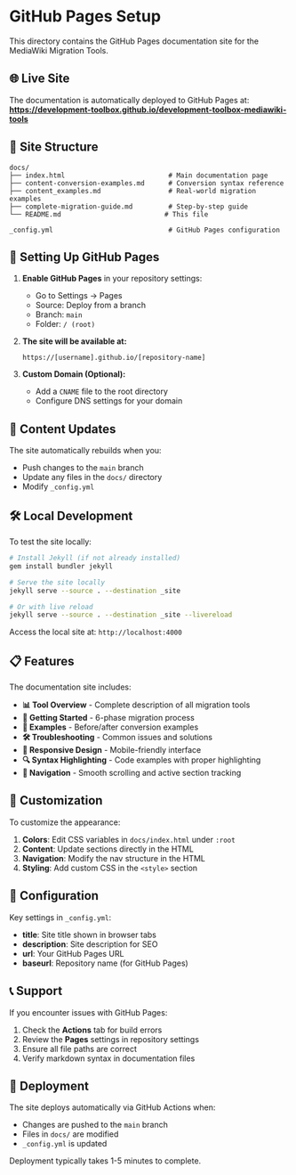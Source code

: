 # GitHub Pages Setup

This directory contains the GitHub Pages documentation site for the MediaWiki Migration Tools.

## 🌐 Live Site

The documentation is automatically deployed to GitHub Pages at:
**https://development-toolbox.github.io/development-toolbox-mediawiki-tools**

## 📁 Site Structure

```
docs/
├── index.html                          # Main documentation page
├── content-conversion-examples.md      # Conversion syntax reference
├── content_examples.md                 # Real-world migration examples
├── complete-migration-guide.md         # Step-by-step guide
└── README.md                          # This file

_config.yml                             # GitHub Pages configuration
```

## 🚀 Setting Up GitHub Pages

1. **Enable GitHub Pages** in your repository settings:
   - Go to Settings → Pages
   - Source: Deploy from a branch
   - Branch: `main`
   - Folder: `/ (root)`

2. **The site will be available at:**
   ```
   https://[username].github.io/[repository-name]
   ```

3. **Custom Domain (Optional):**
   - Add a `CNAME` file to the root directory
   - Configure DNS settings for your domain

## 📝 Content Updates

The site automatically rebuilds when you:
- Push changes to the `main` branch
- Update any files in the `docs/` directory
- Modify `_config.yml`

## 🛠️ Local Development

To test the site locally:

```bash
# Install Jekyll (if not already installed)
gem install bundler jekyll

# Serve the site locally
jekyll serve --source . --destination _site

# Or with live reload
jekyll serve --source . --destination _site --livereload
```

Access the local site at: `http://localhost:4000`

## 📋 Features

The documentation site includes:

- **📊 Tool Overview** - Complete description of all migration tools
- **🚀 Getting Started** - 6-phase migration process
- **📝 Examples** - Before/after conversion examples
- **🛠️ Troubleshooting** - Common issues and solutions
- **📱 Responsive Design** - Mobile-friendly interface
- **🔍 Syntax Highlighting** - Code examples with proper highlighting
- **🧭 Navigation** - Smooth scrolling and active section tracking

## 🎨 Customization

To customize the appearance:

1. **Colors**: Edit CSS variables in `docs/index.html` under `:root`
2. **Content**: Update sections directly in the HTML
3. **Navigation**: Modify the nav structure in the HTML
4. **Styling**: Add custom CSS in the `<style>` section

## 🔧 Configuration

Key settings in `_config.yml`:

- **title**: Site title shown in browser tabs
- **description**: Site description for SEO
- **url**: Your GitHub Pages URL
- **baseurl**: Repository name (for GitHub Pages)

## 📞 Support

If you encounter issues with GitHub Pages:

1. Check the **Actions** tab for build errors
2. Review the **Pages** settings in repository settings
3. Ensure all file paths are correct
4. Verify markdown syntax in documentation files

## 🚀 Deployment

The site deploys automatically via GitHub Actions when:
- Changes are pushed to the `main` branch
- Files in `docs/` are modified
- `_config.yml` is updated

Deployment typically takes 1-5 minutes to complete.
